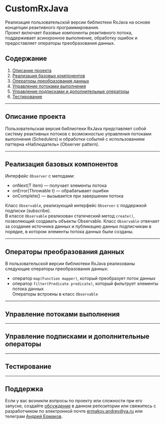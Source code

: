 # CustomRxJava
Реализация пользовательской версии библиотеки RxJava на основе концепции реактивного программирования.  
Проект включает базовые компоненты реактивного потока, поддерживает асинхронное выполнение, обработку ошибок и предоставляет операторы преобразования данных.  

## Содержание
1. [Описание проекта](#описание-проекта)
2. [Реализация базовых компонентов](#реализация-базовых-компонентов)
3. [Операторы преобразования данных](#операторы-преобразования-данных)
4. [Управление потоками выполнения](#управление-потоками-выполнения)
5. [Управление подписками и дополнительные операторы](#управление-подписками-и-дополнительные-операторы)
6. [Тестирование](#тестирование)

---

## Описание проекта
Пользовательская версия библиотеки RxJava представляет собой систему реактивных потоков с возможностью управления потоками выполнения (Schedulers) и обработки событий с использованием паттерна «Наблюдатель» (Observer pattern).

---

## Реализация базовых компонентов

Интерфейс `Observer` с методами:
* onNext(T item) — получает элементы потока
* onError(Throwable t) — обрабатывает ошибки
* onComplete() — вызывается при завершении потока  

Класс `Observable`, реализующий интерфейс `Observer` с поддержкой подписки (subscribe).  
В классе `Observable` реализован статический метод `create()`, позволяющий создавать объекты Observable.
Класс `Observable` отвечает за создание источника данных и публикацию данных подписчикам в порядке, в котором элементы потока данных были созданы.

---

## Операторы преобразования данных
В пользовательской версии библиотеки RxJava реализованы следующие операторы преобразования данных:
* оператор `map(Function mapper)`, который преобразует поток данных
* оператор `filter(Predicate predicate)`, который фильтрует элементы потока данных  
Операторы встроены в класс `Observable`
---

## Управление потоками выполнения


---

## Управление подписками и дополнительные операторы


---

## Тестирование


---

## Поддержка
Если у вас возникли вопросы по проекту или сложности при его запуске, создайте
[обсуждение](https://github.com/idAndrey/issues/new/choose) в данном репозитории или свяжитесь с разработчиком по электронной почте <a href="mailto:mail@example.com"><ermakov.andrey@ya.ru></a> или телеграм [Андрей Ермаков](https://t.me/pc022979700).  
